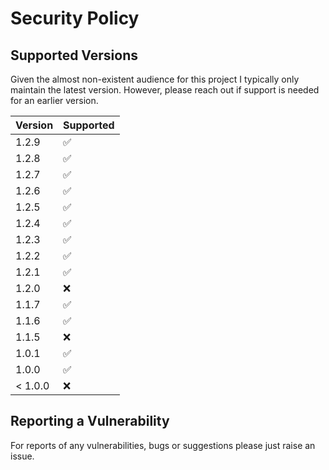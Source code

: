 # Security Policy

## Supported Versions

Given the almost non-existent audience for this project I typically only maintain the
latest version. However, please reach out if support is needed for an earlier version.

| Version | Supported          |
|---------|--------------------|
| 1.2.9   | :white_check_mark: |
| 1.2.8   | :white_check_mark: |
| 1.2.7   | :white_check_mark: |
| 1.2.6   | :white_check_mark: |
| 1.2.5   | :white_check_mark: |
| 1.2.4   | :white_check_mark: |
| 1.2.3   | :white_check_mark: |
| 1.2.2   | :white_check_mark: |
| 1.2.1   | :white_check_mark: |
| 1.2.0   | :x:                |
| 1.1.7   | :white_check_mark: |
| 1.1.6   | :white_check_mark: |
| 1.1.5   | :x:                |
| 1.0.1   | :white_check_mark: |
| 1.0.0   | :white_check_mark: |
| < 1.0.0 | :x:                |

## Reporting a Vulnerability

For reports of any vulnerabilities, bugs or suggestions please just raise an issue.
